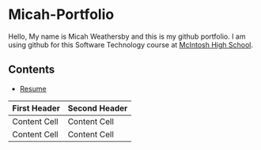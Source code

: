 # Micah-Portfolio
Hello, My name is Micah Weathersby and this is my github portfolio. I am using github for this Software Technology course at [McIntosh High School](https://www.fcboe.org/mhs).

## Contents
- [Resume](Resume.md)

First Header  | Second Header
------------- | -------------
Content Cell  | Content Cell
Content Cell  | Content Cell

